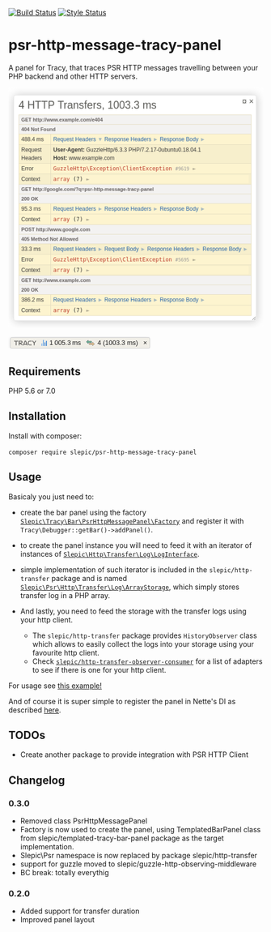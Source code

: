 [![Build Status](https://travis-ci.org/slepic/psr-http-message-tracy-panel.svg?branch=master)](https://travis-ci.org/slepic/psr-http-message-tracy-panel)
[![Style Status](https://styleci.io/repos/181732817/shield)](https://styleci.io/repos/181732817)


# psr-http-message-tracy-panel

A panel for Tracy, that traces PSR HTTP messages travelling between your PHP backend and other HTTP servers.

![Tracy Panel](https://github.com/slepic/psr-http-message-tracy-panel/raw/master/docs/images/panel.png)

![Tracy Bar](https://github.com/slepic/psr-http-message-tracy-panel/raw/master/docs/images/bar.png)

## Requirements

PHP 5.6 or 7.0

## Installation

Install with composer:

```composer require slepic/psr-http-message-tracy-panel```

## Usage

Basicaly you just need to:

* create the bar panel using the factory [```Slepic\Tracy\Bar\PsrHttpMessagePanel\Factory```](https://github.com/slepic/psr-http-message-tracy-panel/blob/master/src/Factory.php) and register it with ```Tracy\Debugger::getBar()->addPanel()```.

* to create the panel instance you will need to feed it with an iterator of instances of [```Slepic\Http\Transfer\Log\LogInterface```](https://github.com/slepic/http-transfer/blob/master/src/Log/LogInterface.php).

* simple implementation of such iterator is included in the ```slepic/http-transfer``` package and is named [```Slepic\Psr\Http\Transfer\Log\ArrayStorage```](https://github.com/slepic/http-transfer/blob/master/src/Log/ArrayStorage.php), which simply stores transfer log in a PHP array.

* And lastly, you need to feed the storage with the transfer logs using your http client.
  * The ```slepic/http-transfer``` package provides ```HistoryObserver``` class which allows to easily collect the logs into your storage using your favourite http client.
  * Check [```slepic/http-transfer-observer-consumer```](https://packagist.org/providers/slepic/http-transfer-observer-consumer) for a list of adapters to see if there is one for your http client.

For usage see [this example!](https://github.com/slepic/psr-http-message-tracy-panel/blob/master/examples/plain.php)

And of course it is super simple to register the panel in Nette's DI as described [here](https://tracy.nette.org/en/extensions).

## TODOs

* Create another package to provide integration with PSR HTTP Client


## Changelog

### 0.3.0

* Removed class PsrHttpMessagePanel
* Factory is now used to create the panel, using TemplatedBarPanel class from slepic/templated-tracy-bar-panel package as the target implementation.
* Slepic\Psr namespace is now replaced by package slepic/http-transfer
* support for guzzle moved to slepic/guzzle-http-observing-middleware
* BC break: totally everythig

### 0.2.0

* Added support for transfer duration
* Improved panel layout

